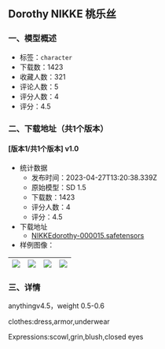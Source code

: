 ## Dorothy NIKKE 桃乐丝
### 一、模型概述

- 标签：`character`
- 下载数：1423
- 收藏人数：321
- 评论人数：5
- 评分人数：4
- 评分：4.5

### 二、下载地址（共1个版本）

#### [版本1/共1个版本] v1.0

- 统计数据
  - 发布时间：2023-04-27T13:20:38.339Z
  - 原始模型：SD 1.5
  - 下载数：1423
  - 评分人数：4
  - 评分：4.5
- 下载地址
  - [NIKKEdorothy-000015.safetensors](https://civitai.com/api/download/models/56578)
- 样例图像：

| <img src="https://image.civitai.com/xG1nkqKTMzGDvpLrqFT7WA/0542d589-f6f0-4794-3df1-9d3aa24b3a00/width=450/613384.jpeg" /> | <img src="https://image.civitai.com/xG1nkqKTMzGDvpLrqFT7WA/e56044d0-a189-49f9-13d2-0fa185285200/width=450/613502.jpeg" /> | <img src="https://image.civitai.com/xG1nkqKTMzGDvpLrqFT7WA/0f091d75-452a-4c3d-3e48-9d5de6e32000/width=450/613494.jpeg" /> | <img src="https://image.civitai.com/xG1nkqKTMzGDvpLrqFT7WA/161d2197-8938-41f9-b38c-cb3b84de6800/width=450/613370.jpeg" /> |
| ---- | ---- | ---- | ---- |


### 三、详情
<p>anythingv4.5，weight 0.5-0.6</p><p>clothes:dress,armor,underwear</p><p>Expressions:scowl,grin,blush,closed eyes</p>